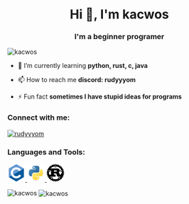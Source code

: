 <h1 align="center">Hi 👋, I'm kacwos</h1>
<h3 align="center">I'm a beginner programer</h3>

<p align="left"> <img src="https://komarev.com/ghpvc/?username=kacwos&label=Profile%20views&color=0e75b6&style=flat" alt="kacwos" /> </p>

- 🌱 I’m currently learning **python, rust, c, java**

- 📫 How to reach me **discord: rudyyyom**

- ⚡ Fun fact **sometimes I have stupid ideas for programs**

<h3 align="left">Connect with me:</h3>
<p align="left">
<a href="https://discord.gg/rudyyyom" target="blank"><img align="center" src="https://raw.githubusercontent.com/rahuldkjain/github-profile-readme-generator/master/src/images/icons/Social/discord.svg" alt="rudyyyom" height="30" width="40" /></a>
</p>

<h3 align="left">Languages and Tools:</h3>
<p align="left"> <a href="https://www.cprogramming.com/" target="_blank" rel="noreferrer"> <img src="https://raw.githubusercontent.com/devicons/devicon/master/icons/c/c-original.svg" alt="c" width="40" height="40"/> </a> <a href="https://www.python.org" target="_blank" rel="noreferrer"> <img src="https://raw.githubusercontent.com/devicons/devicon/master/icons/python/python-original.svg" alt="python" width="40" height="40"/> </a> <a href="https://www.rust-lang.org" target="_blank" rel="noreferrer"> <img src="https://raw.githubusercontent.com/devicons/devicon/master/icons/rust/rust-plain.svg" alt="rust" width="40" height="40"/> </a> </p>

<p><img align="left" src="https://github-readme-stats.vercel.app/api/top-langs?username=kacwos&show_icons=true&locale=en&layout=compact" alt="kacwos" /></p>

<p>&nbsp;<img align="center" src="https://github-readme-stats.vercel.app/api?username=kacwos&show_icons=true&locale=en" alt="kacwos" /></p>
